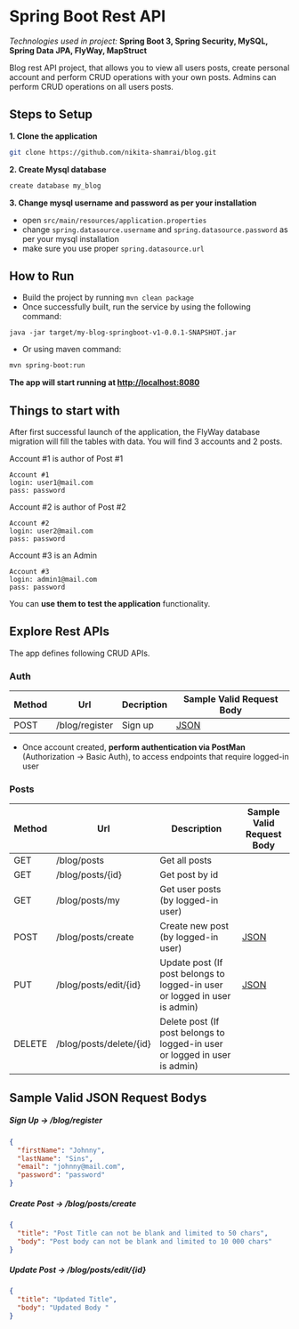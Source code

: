 # Spring Boot Rest API
*Technologies used in project:*
**Spring Boot 3, Spring Security, MySQL, Spring Data JPA, FlyWay, MapStruct**

Blog rest API project, that allows you to view all users posts, create personal account and perform CRUD operations with your own posts.
Admins can perform CRUD operations on all users posts.

## Steps to Setup

**1. Clone the application**

```bash
git clone https://github.com/nikita-shamrai/blog.git
```

**2. Create Mysql database**
```bash
create database my_blog
```


**3. Change mysql username and password as per your installation**

+ open `src/main/resources/application.properties`
+ change `spring.datasource.username` and `spring.datasource.password` as per your mysql installation
+ make sure you use proper `spring.datasource.url` 

## How to Run

* Build the project by running `mvn clean package`
* Once successfully built, run the service by using the following command:
```
java -jar target/my-blog-springboot-v1-0.0.1-SNAPSHOT.jar
```
* Or using maven command:
```bash
mvn spring-boot:run
```
**The app will start running at <http://localhost:8080>**

## Things to start with
After first successful launch of the application, the FlyWay database migration
will fill the tables with data. You will find 3 accounts and 2 posts.

Account #1 is author of Post #1
```
Account #1
login: user1@mail.com
pass: password
```
Account #2 is author of Post #2
```
Account #2
login: user2@mail.com
pass: password
```
Account #3 is an Admin
```
Account #3
login: admin1@mail.com
pass: password
```
You can **use them to test the application** functionality.

## Explore Rest APIs

The app defines following CRUD APIs.

### Auth

| Method | Url | Decription | Sample Valid Request Body | 
| ------ | --- | ---------- | --------------------------- |
| POST   | /blog/register | Sign up | [JSON](#signup) |

* Once account created, **perform authentication via PostMan** (Authorization -> Basic Auth), 
to access endpoints that require logged-in user

### Posts

| Method | Url                     | Description                                                                | Sample Valid Request Body |
| ------ |-------------------------|----------------------------------------------------------------------------| ------------------------- |
| GET    | /blog/posts             | Get all posts                                                              | |
| GET    | /blog/posts/{id}        | Get post by id                                                             | |
| GET    | /blog/posts/my          | Get user posts (by logged-in user)                                         | |
| POST   | /blog/posts/create      | Create new post (by logged-in user)                                        | [JSON](#postcreate) |
| PUT    | /blog/posts/edit/{id}   | Update post (If post belongs to logged-in user or logged in user is admin) | [JSON](#postupdate) |
| DELETE | /blog/posts/delete/{id} | Delete post (If post belongs to logged-in user or logged in user is admin) | |


## Sample Valid JSON Request Bodys

##### <a id="signup">Sign Up -> /blog/register</a>
```json
{
  "firstName": "Johnny",
  "lastName": "Sins",
  "email": "johnny@mail.com",
  "password": "password"
}
```

##### <a id="postcreate">Create Post -> /blog/posts/create</a>
```json
{
  "title": "Post Title can not be blank and limited to 50 chars",
  "body": "Post body can not be blank and limited to 10 000 chars"
}
```

##### <a id="postupdate">Update Post -> /blog/posts/edit/{id}</a>
```json
{
  "title": "Updated Title",
  "body": "Updated Body "
}
```

